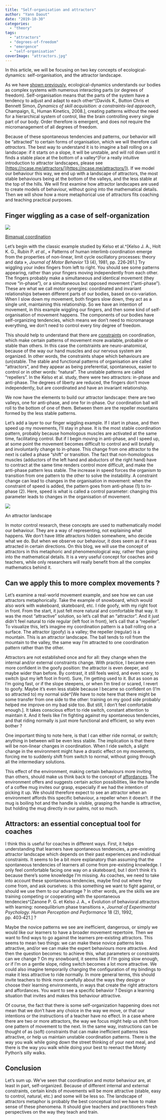 ```yaml
---
title: "Self-organisation and attractors"
author: "Yann Daout"
date: "2019-10-30"
categories: 
  - "theory"
tags: 
  - "attractors"
  - "degrees-of-freedom"
  - "emergence"
  - "self-organisation"
coverImage: "attractors.jpg"
---
```


In this article, we will be focusing on two key concepts of ecological-dynamics: self-organisation, and the attractor landscape.

As we have [shown previously](/blog/the-dynamical-systems-approach), ecological-dynamics understands our bodies as complex systems with numerous interacting parts (or degrees of freedom). Self-organisation means that the parts of the system have a tendency to adjust and adapt to each other^[Davids K., Button Chris et Bennett Simon, _Dynamics of skill acquisition: a constraints-led approach_, Champaign, IL, Human Kinetics, 2008.], creating patterns without the need for a hierarchical system of control, like the brain controlling every single part of our body. Order therefore is emergent, and does not require the micromanagement of all degrees of freedom.

Because of these spontaneous tendencies and patterns, our behavior will be “attracted” to certain forms of organisation, which we will therefore call _attractors_. The best way to understand it is to imagine a ball rolling on a landscape: if it starts on a slope, it will be unstable, and will roll down until it finds a stable place at the bottom of a valley^[For a really intuitive introduction to attractor landscapes, please see [https://ncase.me/attractors/](https://ncase.me/attractors/]). If we model our behaviour this way, we end up with a landscape of attractors, the most stable behaviours being at the bottom of the valleys, and the less stable at the top of the hills. We will first examine how attractor landscapes are used to create models of behaviour, without going into the mathematical details. Then we will show how a more metaphorical use of attractors fits coaching and teaching practical purposes.

## **Finger wiggling as a case of self-organization**

![](images/Stable-patterns-of-spontaneous-bimanual-coordination-The-in-phase-pattern-consists-in.png)

[Bimanual coordination](https://www.researchgate.net/figure/Stable-patterns-of-spontaneous-bimanual-coordination-The-in-phase-pattern-consists-in_fig1_263528890)

Let’s begin with the classic example studied by Kelso et al.^[Kelso J. A., Holt K. G., Rubin P. _et al._, « Patterns of human interlimb coordination emerge from the properties of non-linear, limit cycle oscillatory processes: theory and data », _Journal of Motor Behavior_ 13 (4), 1981, pp. 226‑261.] Try wiggling your index fingers from left to right. You should see some patterns appearing, rather than your fingers moving independently from each other. The fingers probably make a simultaneous and identical movement (they move “in-phase”), or a simultaneous but opposed movement (“anti-phase”). These are what we call motor synergies: coordinated and invariant relationships between different parts of our bodies, based on co-variation. When I slow down my movement, both fingers slow down, they act as a single unit, maintaining this relationship. So we have an intention of movement, in this example wiggling our fingers, and then some kind of self-organisation of movement happens. The components of our bodies have self-organizing tendencies, which means we don’t need to micromanage everything, we don’t need to control every tiny degree of freedom.

This should help to understand that there are [constraints](/blog/brief-introduction-to-the-constraints-led-approach) on coordination, which make certain patterns of movement more available, probable or stable than others. In this case the contstraints are neuro-anatomical, because of the way our hand muscles and our nervous system are organized. In other words, the constraints shape which behaviours are (un)stable. The stable and functional patterns of organisation are called “attractors”, and they appear as being preferential, spontaneous, easier to control or in other words: “natural”. The unstable patterns are called “repellers”. In the Kelso et al. study, there were two attractors: in-phase and anti-phase. The degrees of liberty are reduced, the fingers don’t move independently, but are coordinated and have an invariant relationship.

We now have the elements to build our attractor landscape: there are two valleys, one for anti-phase, and one for in-phase. Our coordination ball will roll to the bottom of one of them. Between them are the repeller mountains formed by the less stable patterns.

Let’s add a layer to our finger wiggling example. If I start in phase, and then speed up my movements, I’ll stay in phase. It is the most stable coordination pattern, probably because homologous muscles are activated at the same time, facilitating control. But if I begin moving in anti-phase, and I speed up, at some point the movement becomes difficult to control and will brutally and involuntarily change to in-phase. This change from one attractor to the next is called a phase “shift” or transition. The fact that non-homologous muscles (adductors of the left hand and abductors of the right hand) have to contract at the same time renders control more difficult, and make the anti-phase pattern less stable. The increase in speed forces the organism to transition from one pattern to the other to solve the instability. A constraint change can lead to changes in the organisation in movement: when the constraint of speed is added, the pattern goes from anti-phase (1) to in-phase (2). Here, speed is what is called a control parameter: changing this parameter leads to changes in the organisation of movement.

![](images/stable-states2.jpg)

An attractor landscape

In motor control research, these concepts are used to mathematically model our behaviour. They are a way of representing, not explaining what happens. We don’t have little attractors hidden somewhere, who decide what we do. But when we observe our behaviour, it does seem as if it was attracted in certain directions. On this blog, we will use the concept of attractors in this metaphoric and phenomenological way, rather than going into the mathematical details. It is a very useful concept for coaches and teachers, while only researchers will really benefit from all the complex mathematics behind it.

## **Can we apply this to more complex movements ?**

Let’s examine a real-world movement example, and see how we can use attractors metaphorically. Take the example of snowboard, which would also work with wakeboard, skateboard, etc. I ride goofy, with my right foot in front. From the start, it just felt more natural and comfortable that way. It was the most “attractive” solution, so let’s call that an “attractor”. And it just didn’t feel natural to ride regular (left foot in front), let’s call that a “repeller”. To visualize this, let’s imagine my coordination pattern is a ball rolling on a surface. The attractor (goofy) is a valley; the repeller (regular) is a mountain. This is an attractor landscape. The ball tends to roll from the mountain to the valley, the same way I’m attracted to one coordination pattern rather than the other.

Attractors are not established once and for all: they change when the internal and/or external constraints change. With practice, I became even more confident in the goofy position: the attractor is even deeper, and maybe wider than before. By contrast, it still feels weird, and even scary, to switch (put my left foot in front). Sure, I’m getting used to it. But as soon as I’m going fast, or if the slope steepens, or when I’m tired or scared, I revert to goofy. Maybe it’s even less stable because I became so confident on (I’m so attracted to) my normal side^[We have to note here that there might be some transfer from one side to the other: training on my good side probably helped me improve on my bad side too. But still, I don’t feel comfortable enough.]. It takes conscious effort to ride switch, constant attention to maintain it. And it feels like I’m fighting against my spontaneous tendencies, and that riding normally is just more functional and efficient, so why even bother ?

One important thing to note here, is that I can either ride normal, or switch; anything in between will be even less stable. The implication is that there will be non-linear changes in coordination. When I ride switch, a slight change in the environment might have a drastic effect on my movements, forcing me to suddenly shift from switch to normal, without going through all the intermediary solutions.

This effect of the environment, making certain behaviours more inviting than others, should make us think back to the concept of [affordances](/blog/affordances-perception-and-action). The environment offers and suggests certain action possibilities, like the handle of a coffee mug invites our grasp, especially if we had the intention of picking it up. We should therefore expect to see an attractor when an environment affords this specific behaviour, a repeller when it doesn’t. If the mug is boiling hot and the handle is visible, grasping the handle is attractive, but holding the mug directly in our palms, not so much.

## **Attractors: an essential conceptual tool for coaches**

I think this is useful for coaches in different ways. First, it helps understanding that learners have spontaneous tendencies, a pre-existing attractor landscape which depends on their past experiences and individual constraints. It seems to be a bit more explanatory than assuming that the spontaneous tendencies of learners all come from pre-existing knowledge. I only feel comfortable facing one way on a skateboard, but I don’t think it’s because there’s some knowledge I’m missing. As coaches, we need to take into account these spontaneous tendencies, maybe find out where they come from, and ask ourselves: is this something we want to fight against, or should we use them to our advantage ? In other words, are the skills we are training competing or cooperating with the spontaneous tendencies^[Zanone P. G. et Kelso J. A., « Evolution of behavioral attractors with learning: nonequilibrium phase transitions », _Journal of Experimental Psychology. Human Perception and Performance_ 18 (2), 1992, pp. 403‑421.] ?

Maybe the novice patterns we see are inefficient, dangerous, or simply we would like our learners to have a broader movement repertoire. Then we want to find ways to go against the learners pre-existing attractors. This seems to mean two things: we can make these novice patterns less attractive, and/or we can make the expert behaviours more attractive. And then the question becomes: to achieve this, what parameters or constraints can we change ? On my snowboard, it seems like if I’m going slow enough, or if I’m on a gentle slope, riding switch becomes a lot more attractive. We could also imagine temporarily changing the configuration of my bindings to make it less attractive to ride normally. In more general terms, this should invite teachers to think more carefully about the ways they design or choose their learning environments, in ways that create the right attractors and affordances. You want to see a specific behavior ? Design a learning situation that invites and makes this behaviour attractive.

Of course, the fact that there is some self-organization happening does not mean that we don’t have any choice in the way we move, or that our intentions or the instructions of a teacher have no effect. In a case where there are two or more attractors, the way we focus might help us shift from one pattern of movement to the next. In the same way, instructions can be thought of as (soft) constraints that can make inefficient patterns less attractive, or help us maintain unstable coordination patterns. There is the way you walk while going down the street thinking of your next meal, and there is the way you walk while doing your best to reenact the Monty Python’s silly walks. 

## **Conclusion**

Let’s sum up. We’ve seen that coordination and motor behaviour are, at least in part, self-organized. Because of different internal and external constraints, certain kinds of movements will be more attractive (stable, easy to control, natural, etc.) and some will be less so. The landscape of attractors metaphor is probably the best conceptual tool we have to make sense of these phenomena. It should give teachers and practitioners fresh perspectives on the way they teach and train.
